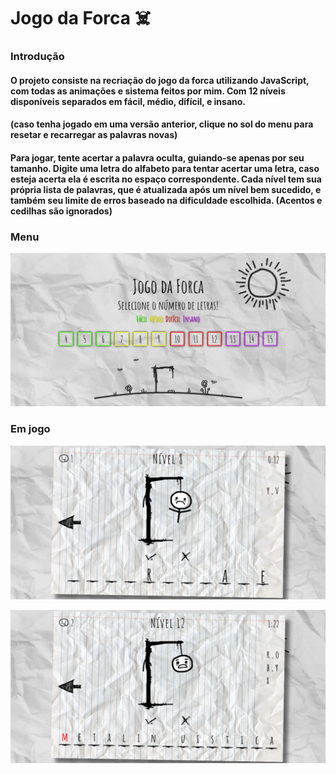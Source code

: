# Jogo da Forca ☠️

### Introdução

#### O projeto consiste na recriação do jogo da forca utilizando JavaScript, com todas as animações e sistema feitos por mim. Com 12 níveis disponíveis separados em fácil, médio, difícil, e insano.
#### (caso tenha jogado em uma versão anterior, clique no sol do menu para resetar e recarregar as palavras novas)<br>

#### Para jogar, tente acertar a palavra oculta, guiando-se apenas por seu tamanho. Digite uma letra do alfabeto para tentar acertar uma letra, caso esteja acerta ela é escrita no espaço correspondente. Cada nível tem sua própria lista de palavras, que é atualizada após um nível bem sucedido, e também seu limite de erros baseado na dificuldade escolhida. (Acentos e cedilhas são ignorados)

### Menu 

![Menu inicial do jogo](imagens/RDmenu.png "Menu inicial do jogo")

### Em jogo

![Layout em Jogo](imagens/RDjogo1.png "Layout em Jogo")

![Layout em Jogo](imagens/RDjogo2.png "Layout em Jogo")

